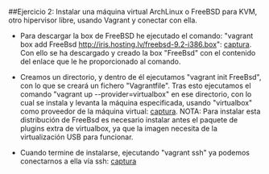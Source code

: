 ##Ejercicio 2: Instalar una máquina virtual ArchLinux o FreeBSD para KVM, otro hipervisor libre, usando Vagrant y conectar con ella. 

* Para descargar la box de FreeBSD he ejecutado el comando: "vagrant box add FreeBsd http://iris.hosting.lv/freebsd-9.2-i386.box": [captura](https://github.com/manuelbr/ejercicios_CC/tree/master/tema_3/ejercicio2/capturas/ej2_1.png). Con ello se ha descargado y creado la box "FreeBsd" con el contenido del enlace que le he proporcionado al comando.

* Creamos un directorio, y dentro de él ejecutamos "vagrant init FreeBsd", con lo que se creará un fichero "Vagrantfile". Tras esto ejecutamos el comando "vagrant up --provider=virtualbox" en ese directorio, con lo cual se instala y levanta la máquina especificada, usando "virtualbox" como proveedor de la máquina virtual: [captura](https://github.com/manuelbr/ejercicios_CC/tree/master/tema_3/ejercicio2/capturas/ej2_2.png). NOTA: Para instalar esta distribución de FreeBsd es necesario instalar antes el paquete de plugins extra de virtualbox, ya que la imagen necesita de la virtualización USB para funcionar.

* Cuando termine de instalarse, ejecutando "vagrant ssh" ya podemos conectarnos a ella vía ssh: [captura](https://github.com/manuelbr/ejercicios_CC/tree/master/tema_3/ejercicio2/capturas/ej2_3.png)
